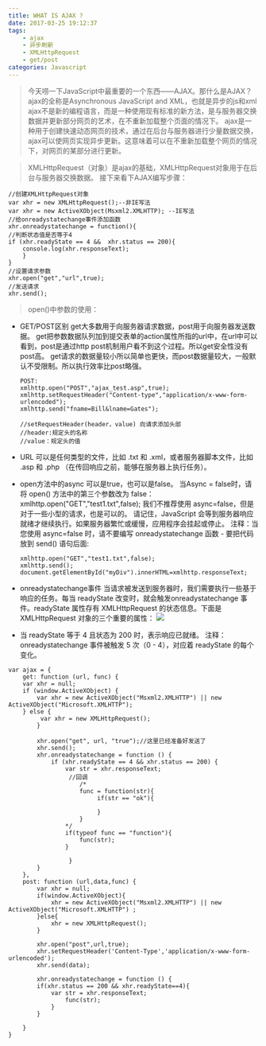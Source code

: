 ```yaml
---
title: WHAT IS AJAX ?
date: 2017-03-25 19:12:37
tags:
    - ajax
    - 异步刷新
    - XMLHttpRequest
    - get/post
categories: Javascript
---
```

> 今天唠一下JavaScript中最重要的一个东西——AJAX。那什么是AJAX？
ajax的全称是Asynchronous JavaScript and XML，也就是异步的js和xml
ajax不是新的编程语言，而是一种使用现有标准的新方法，是与服务器交换数据并更新部分网页的艺术，在不重新加载整个页面的情况下。
ajax是一种用于创建快速动态网页的技术，通过在后台与服务器进行少量数据交换，ajax可以使网页实现异步更新。这意味着可以在不重新加载整个网页的情况下，对网页的某部分进行更新。


> XMLHttpRequest（对象）是ajax的基础，XMLHttpRequest对象用于在后台与服务器交换数据。
接下来看下AJAX编写步骤：


```
//创建XMLHttpRequest对象
var xhr = new XMLHttpRequest();--非IE写法
var xhr = new ActiveXObject(Msxml2.XMLHTTP); --IE写法
//给onreadystatechange事件添加函数
xhr.onreadystatechange = function(){
//判断状态值是否等于4
if (xhr.readyState == 4 &&  xhr.status == 200){
    console.log(xhr.responseText);
    }
}
//设置请求参数
xhr.open("get","url",true);
//发送请求
xhr.send();
```




> open()中参数的使用：

- GET/POST区别
get大多数用于向服务器请求数据，post用于向服务器发送数据。
get把参数数据队列加到提交表单的action属性所指的url中，在url中可以看到，post是通过http post机制用户看不到这个过程。所以get安全性没有post高。
get请求的数据量较小所以简单也更快，而post数据量较大，一般默认不受限制。所以执行效率比post略强。

    ```
    POST:
    xmlhttp.open("POST","ajax_test.asp",true);
    xmlhttp.setRequestHeader("Content-type","application/x-www-form-urlencoded");
    xmlhttp.send("fname=Bill&lname=Gates");
    
    //setRequestHeader(header，value) 向请求添加头部
    //header:规定头的名称
    //value：规定头的值
    ```


- URL 可以是任何类型的文件，比如 .txt 和 .xml，或者服务器脚本文件，比如 .asp 和 .php （在传回响应之前，能够在服务器上执行任务）。

- open方法中的async 可以是true，也可以是false。
当Async = false时，请将 open() 方法中的第三个参数改为 false：
xmlhttp.open("GET","test1.txt",false);
我们不推荐使用 async=false，但是对于一些小型的请求，也是可以的。
请记住，JavaScript 会等到服务器响应就绪才继续执行。如果服务器繁忙或缓慢，应用程序会挂起或停止。
注释：当您使用 async=false 时，请不要编写 onreadystatechange 函数 - 要把代码放到 send() 语句后面:

    ```
    xmlhttp.open("GET","test1.txt",false);
    xmlhttp.send();
    document.getElementById("myDiv").innerHTML=xmlhttp.responseText;
    ```




- onreadystatechange事件
当请求被发送到服务器时，我们需要执行一些基于响应的任务。每当 readyState 改变时，就会触发onreadystatechange 事件。readyState 属性存有 XMLHttpRequest 的状态信息。下面是 XMLHttpRequest 对象的三个重要的属性：
![](https://ooo.0o0.ooo/2017/06/11/593d06640a101.png)

- 当 readyState 等于 4 且状态为 200 时，表示响应已就绪。
注释：onreadystatechange 事件被触发 5 次（0 - 4），对应着 readyState 的每个变化。

```
var ajax = {
    get: function (url, func) {
    var xhr = null;
    if (window.ActiveXObject) {
        var xhr = new ActiveXObject("Msxml2.XMLHTTP") || new ActiveXObject("Microsoft.XMLHTTP");
    } else {
         var xhr = new XMLHttpRequest();
        }

        xhr.open("get", url, "true");//这里已经准备好发送了
        xhr.send();
        xhr.onreadystatechange = function () {
            if (xhr.readyState == 4 && xhr.status == 200) {
                var str = xhr.responseText;
                 //回调
                    /*
                    func = function(str){
                         if(str == "ok"){

                         }
                    }
                */
                if(typeof func == "function"){
                    func(str);
                }

                 }
        }
    },
    post: function (url,data,func) {
        var xhr = null;
        if(window.ActiveXObject){
            xhr = new ActiveXObject("Msxml2.XMLHTTP") || new ActiveXObject("Microsoft.XMLHTTP") ;
        }else{
            xhr = new XMLHttpRequest();
        }

        xhr.open("post",url,true);
        xhr.setRequestHeader('Content-Type','application/x-www-form-urlencoded');
        xhr.send(data);

        xhr.onreadystatechange = function () {
        if(xhr.status == 200 && xhr.readyState==4){
            var str = xhr.responseText;
                func(str);
            }
        }

    }
}
```





